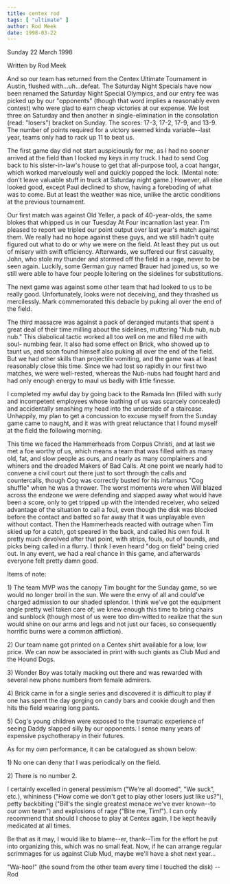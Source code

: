 ```yaml
---
title: centex rod
tags: [ "ultimate" ]
author: Rod Meek
date: 1998-03-22
---
```


<title>Centex according to Rod</title>

<p class=date>Sunday 22 March 1998</p>

<p>
Written by Rod Meek
<p>
And so our team has returned from the Centex Ultimate Tournament in
Austin,
flushed with...uh...defeat. The Saturday Night Specials have now been
renamed
the Saturday Night Special Olympics, and our entry fee was picked up by
our
"opponents" (though that word implies a reasonably even contest) who
were glad
to earn cheap victories at our expense. We lost three on Saturday and
then
another in single-elimination in the consolation (read: "losers")
bracket on
Sunday. The scores: 17-3, 17-2, 17-9, and 13-9. The number of points
required
for a victory seemed kinda variable--last year, teams only had to rack
up 11
to beat us.
<p>
The first game day did not start auspiciously for me, as I had no sooner
arrived at the field than I locked my keys in my truck. I had to send
Cog back
to his sister-in-law's house to get that all-purpose tool, a coat
hangar,
which worked marvelously well and quickly popped the lock. (Mental
note: don't
leave valuable stuff in truck at Saturday night game.) However, all else
looked good, except Paul declined to show, having a foreboding of what
was to
come. But at least the weather was nice, unlike the arctic conditions
at the
previous tournament.
<p>
Our first match was against Old Yeller, a pack of 40-year-olds, the same
blokes that whipped us in our Tuesday At Four incarnation last year. I'm
pleased to report we tripled our point output over last year's match
against
them. We really had no hope against these guys, and we still hadn't
quite
figured out what to do or why we were on the field. At least they put
us out
of misery with swift efficiency. Afterwards, we suffered our first
casualty,
John, who stole my thunder and stormed off the field in a rage, never
to be
seen again. Luckily, some German guy named Brauer had joined us, so we
still
were able to have four people loitering on the sidelines for
substitutions. 
<p>
The next game was against some other team that had looked to us to be
really
good. Unfortunately, looks were not deceiving, and they thrashed us
mercilessly. Mark commemorated this debacle by puking all over the end
of the
field.
<p>
The third massacre was against a pack of deranged mutants that spent a
great
deal of their time milling about the sidelines, muttering "Nub nub, nub
nub."
This diabolical tactic worked all too well on me and filled me with
soul-
numbing fear. It also had some effect on Brick, who showed up to taunt
us, and
soon found himself also puking all over the end of the field. But we
had other
skills than projectile vomiting, and the game was at least reasonably
close
this time. Since we had lost so rapidly in our first two matches, we
were
well-rested, whereas the Nub-nubs had fought hard and had only enough
energy
to maul us badly with little finesse. 
<p>
I completed my awful day by going back to the Ramada Inn (filled with
surly
and incompetent employees whose loathing of us was scarcely concealed)
and
accidentally  smashing my head into the underside of a staircase.
Unhappily,
my plan to get a concussion to excuse myself from the Sunday game came
to
naught, and it was with great reluctance that I found myself at the
field the
following morning.

This time we faced the Hammerheads from Corpus Christi, and at last we
met a
foe worthy of us, which means a team that was filled with as many old,
fat,
and slow people as ours, and nearly as many complainers and whiners and
the
dreaded Makers of Bad Calls. At one point we nearly had to convene a
civil
court out there just to sort through the calls and countercalls, though
Cog
was correctly busted for his infamous "Cog shuffle" when he was a
thrower. The
worst moments were when Will blazed across the endzone we were
defending and
slapped away what would have been a score, only to get tripped up with
the
intended receiver, who seized advantage of the situation to call a
foul, even
though the disk was blocked before the contact and batted so far away
that it
was unplayable even without contact. Then the Hammerheads reacted with
outrage
when Tim skied up for a catch, got speared in the back, and called his
own
foul. It pretty much devolved after that point, with strips, fouls, out
of
bounds, and picks being called in a flurry. I think I even heard "dog on
field" being cried out. In any event, we had a real chance in this
game, and
afterwards everyone felt pretty damn good.
<p>
Items of note:
<p>
1) The team MVP was the canopy Tim bought for the Sunday game, so we
would no
longer broil in the sun. We were the envy of all and could've charged
admission to our shaded splendor. I think we've got the equipment angle
pretty
well taken care of; we knew enough this time to bring chairs and
sunblock
(though most of us were too dim-witted to realize that the sun would
shine on
our arms and legs and not just our faces, so consequently horrific
burns were
a common affliction). 
<p>
2) Our team name got printed on a Centex shirt available for a low, low
price.
We can now be associated in print with such giants as Club Mud and the
Hound
Dogs. 
<p>
3) Wonder Boy was totally macking out there and was rewarded with
several new
phone numbers from female admirers.
<p>
4) Brick came in for a single series and discovered it is difficult to
play if
one has spent the day gorging on candy bars and cookie dough and then
hits the
field wearing long pants. 
<p>
5) Cog's young children were exposed to the traumatic experience of
seeing
Daddy slapped silly by our opponents. I sense many years of expensive
psychotherapy in their futures. 
<p>
As for my own performance, it can be catalogued as shown below:
<p>
1) No one can deny that I was periodically on the field.
<p>
2) There is no number 2.
<p>
I certainly excelled in general pessimism ("We're all doomed", "We
suck",
etc.), whininess ("How come we don't get to play other losers just like
us?"),
petty backbiting ("Bill's the single greatest menace we've ever
known--to our
own team") and explosions of rage ("Bite me, Tim!"). I can only
recommend that
should I choose to play at Centex again, I be kept heavily medicated at
all
times. 
<p>
Be that as it may, I would like to blame--er, thank--Tim for the effort
he put
into organizing this, which was no small feat. Now, if he can arrange
regular
scrimmages for us against Club Mud, maybe we'll have a shot next year...
<p>
"Wa-hoo!" (the sound from the other team every time I touched the disk)
--Rod</p>
